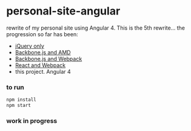 personal-site-angular
=====================

rewrite of my personal site using Angular 4. This is the 5th rewrite... the
progression so far has been:

 - [jQuery only](https://github.com/chadxz/chadmcelligott.com)
 - [Backbone.js and AMD](https://github.com/chadxz/personal-site-rewrite/tree/master)
 - [Backbone.js and Webpack](https://github.com/chadxz/personal-site-rewrite/tree/webpack)
 - [React and Webpack](https://github.com/chadxz/personal-site-react)
 - this project. Angular 4

### to run

```sh
npm install
npm start
```

### work in progress
